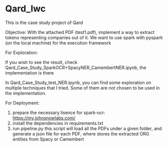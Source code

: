 # Qard_lwc
This is the case study project of Qard

Objective: With the attached PDF (test1.pdf), implement a way to extract tokens representing companies out of it. We want to use spark with pyspark (on the local machine) for the execution framework

For Exploration:

If you wish to see the result, check Qard_Case_Study_SparkOCR+SpacyNER_CamembertNER.ipynb, the implementation is there

In Qard_Case_Study_test_NER.ipynb, you can find some exploration on multiple techniques that I tried. Some of them are not chosen to be used in the implementation.

For Deployment:

1. prepare the necessary lisence for spark-ocr: https://my.johnsnowlabs.com/
2. install the dependencies in requirements.txt
3. run pipeline.py
   this script will load all the PDFs under a given folder, and generate a json file for each PDF, where stores the extracted ORG entities from Spacy or Camembert
   
